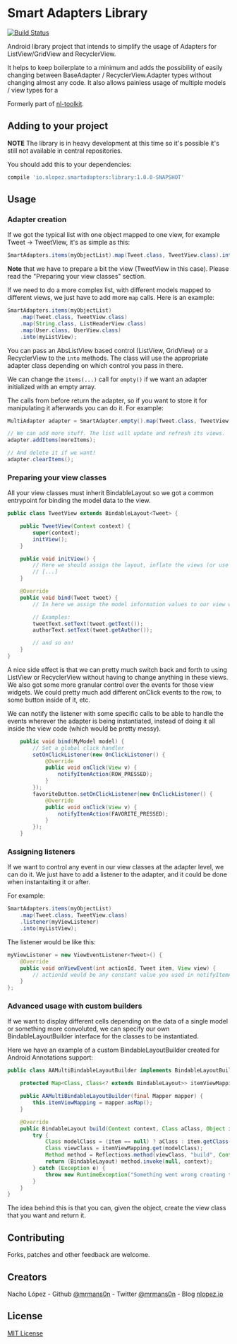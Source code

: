 Smart Adapters Library
======================

[![Build Status](https://travis-ci.org/mrmans0n/smart-adapters.svg?branch=master)](https://travis-ci.org/mrmans0n/smart-adapters)

Android library project that intends to simplify the usage of Adapters for ListView/GridView and RecyclerView.

It helps to keep boilerplate to a minimum and adds the possibility of easily changing between BaseAdapter / RecyclerView.Adapter types without changing almost any code. It also allows painless usage of multiple models / view types for a

Formerly part of [nl-toolkit](https://github.com/mrmans0n/nl-toolkit).

Adding to your project
----------------------

**NOTE** The library is in heavy development at this time so it's possible it's still not available in central repositories.

You should add this to your dependencies:

```groovy
compile 'io.nlopez.smartadapters:library:1.0.0-SNAPSHOT'
```

Usage
-----

### Adapter creation

If we got the typical list with one object mapped to one view, for example Tweet -> TweetView, it's as simple as this:

```java
SmartAdapters.items(myObjectList).map(Tweet.class, TweetView.class).into(myListView);
```

**Note** that we have to prepare a bit the view (TweetView in this case). Please read the "Preparing your view classes" section.

If we need to do a more complex list, with different models mapped to different views, we just have to add more `map` calls. Here is an example:

```java
SmartAdapters.items(myObjectList)
    .map(Tweet.class, TweetView.class)
    .map(String.class, ListHeaderView.class)
    .map(User.class, UserView.class)
    .into(myListView);
```

You can pass an AbsListView based control (ListView, GridView) or a RecyclerView to the `into` methods. The class will use the appropriate adapter class depending on which control you pass in there.

We can change the `items(...)` call for `empty()` if we want an adapter initialized with an empty array.

The calls from before return the adapter, so if you want to store it for manipulating it afterwards you can do it. For example:

```java
MultiAdapter adapter = SmartAdapter.empty().map(Tweet.class, TweetView.class).into(myListView);

// We can add more stuff. The list will update and refresh its views.
adapter.addItems(moreItems);

// And delete it if we want!
adapter.clearItems();
```

### Preparing your view classes

All your view classes must inherit BindableLayout<YourModelClass> so we got a common entrypoint for binding the model data to the view.

```java
public class TweetView extends BindableLayout<Tweet> {

    public TweetView(Context context) {
        super(context);
        initView();
    }

    public void initView() {
        // Here we should assign the layout, inflate the views (or use butterknife or something similar), etc.
        // [...]
    }

    @Override
    public void bind(Tweet tweet) {
        // In here we assign the model information values to our view widgets

        // Examples:
        tweetText.setText(tweet.getText());
        authorText.setText(tweet.getAuthor());

        // and so on!
    }
}
```

A nice side effect is that we can pretty much switch back and forth to using ListView or RecyclerView without having to change anything in these views. We also got some more granular control over the events for those view widgets. We could pretty much add different onClick events to the row, to some button inside of it, etc.

We can notify the listener with some specific calls to be able to handle the events wherever the adapter is being instantiated, instead of doing it all inside the view code (which would be pretty messy).

```java
    public void bind(MyModel model) {
        // Set a global click handler
        setOnClickListener(new OnClickListener() {
            @Override
            public void onClick(View v) {
                notifyItemAction(ROW_PRESSED);
            }
        });
        favoriteButton.setOnClickListener(new OnClickListener() {
            @Override
            public void onClick(View v) {
                notifyItemAction(FAVORITE_PRESSED);
            }
        });
    }
```

### Assigning listeners

If we want to control any event in our view classes at the adapter level, we can do it. We just have to add a listener to the adapter, and it could be done when instantaiting it or after.

For example:

```java
SmartAdapters.items(myObjectList)
    .map(Tweet.class, TweetView.class)
    .listener(myViewListener)
    .into(myListView);
```

The listener would be like this:

```java
myViewListener = new ViewEventListener<Tweet>() {
    @Override
    public void onViewEvent(int actionId, Tweet item, View view) {
        // actionId would be any constant value you used in notifyItemAction.
    }
};
```

### Advanced usage with custom builders

If we want to display different cells depending on the data of a single model or something more convoluted, we can specify our own BindableLayoutBuilder interface for the classes to be instantiated.

Here we have an example of a custom BindableLayoutBuilder created for Android Annotations support:

```java
public class AAMultiBindableLayoutBuilder implements BindableLayoutBuilder {

    protected Map<Class, Class<? extends BindableLayout>> itemViewMapping;

    public AAMultiBindableLayoutBuilder(final Mapper mapper) {
        this.itemViewMapping = mapper.asMap();
    }

    @Override
    public BindableLayout build(Context context, Class aClass, Object item) {
        try {
            Class modelClass = (item == null) ? aClass : item.getClass();
            Class viewClass = itemViewMapping.get(modelClass);
            Method method = Reflections.method(viewClass, "build", Context.class);
            return (BindableLayout) method.invoke(null, context);
        } catch (Exception e) {
            throw new RuntimeException("Something went wrong creating the views", e);
        }
    }
}

```

The idea behind this is that you can, given the object, create the view class that you want and return it.

Contributing
------------
Forks, patches and other feedback are welcome.

Creators
--------

Nacho López - Github [@mrmans0n](https://github.com/mrmans0n) - Twitter [@mrmans0n](https://twitter.com/mrmans0n) - Blog [nlopez.io](http://nlopez.io)

License
-------

[MIT License](LICENSE)
